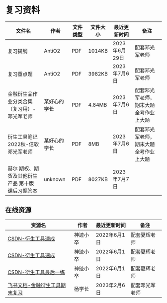 # 复习资料

| 文件名                                             | 作者    | 文件类型 | 文件大小 | 最近更新时间  | 备注 |
| -------------------------------------------------- | ------- | -------- | -------- | ------------- | ---- |
| 复习提纲                                           | AntiO2  | PDF      | 1014KB   | 2023年6月29日 |配套邓光军老师
| 复习重点题                                         | AntiO2  | PDF      | 3982KB   | 2023年7月6日  |配套邓光军老师
| 金融衍生品作业分类合集（复习用）-邓光军老师     | 某好心的学长 | PDF      | 4.84MB   | 2023年7月6日  |配套邓光军老师，期末大题全考作业上大题
| 衍生工具笔记2022秋-信软邓光军老师     | 某好心的学长 | PDF      | 8MB   | 2023年7月6日  |配套邓光军老师，期末大题全考作业上大题
| 赫尔 期权、期货及其他衍生产品  第十版 课后习题答案 | unknown | PDF      | 8027KB   | 2023年7月7日  |

## 在线资源

资源名|作者|最近更新时间|备注
---|---|---|---
[CSDN-衍生工具速成](https://blog.csdn.net/aiqq136/article/details/123841612)|神迹小卒|2022年6月1日|配套夏辉老师
[CSDN-衍生工具速成](https://blog.csdn.net/aiqq136/article/details/123841612)|神迹小卒|2022年6月1日|配套夏辉老师
[CSDN-衍生工具最后一练](https://blog.csdn.net/aiqq136/article/details/125071832)|神迹小卒|2022年6月1日|配套夏辉老师
[飞书文档-金融衍生工具期末复习](https://uestc.feishu.cn/docx/FjE7dwepToUutcxaiXPcbiDMnog)|杨学长|2023年2月6日|配套邓光军老师
